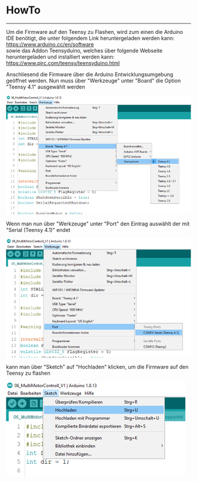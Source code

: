 # HowTo
<hr>

Um die Firmware auf den Teensy zu Flashen, wird zum einen die Arduino IDE benötigt, die unter folgendem Link heruntergeladen werden kann: <br>
https://www.arduino.cc/en/software <br>
sowie das Addon Teensyduino, welches über folgende Webseite heruntergeladen und installiert werden kann: <br>
https://www.pjrc.com/teensy/teensyduino.html

Anschliesend die Firmware über die Arduino Entwicklungsumgebung geöffnet werden.
Nun muss über "Werkzeuge" unter "Board" die Option "Teensy 4.1" ausgewählt werden

![Arduino Settings](https://github.com/AMPrO-3D/Roboterarm/blob/main/blob/Bilder/ArduinoIDEA1.png?raw=true)

Wenn man nun über "Werkzeuge" unter "Port" den Eintrag auswählt der mit "Serial (Teensy 4.1)" endet

![Arduino Settings](https://github.com/AMPrO-3D/Roboterarm/blob/main/blob/Bilder/ArduinoIDEA2.png?raw=true)

kann man über "Sketch" auf "Hochladen" klicken, um die Firmware auf den Teensy zu flashen

![Arduino Settings](https://github.com/AMPrO-3D/Roboterarm/blob/main/blob/Bilder/ArduinoIDEA3.png?raw=true)
